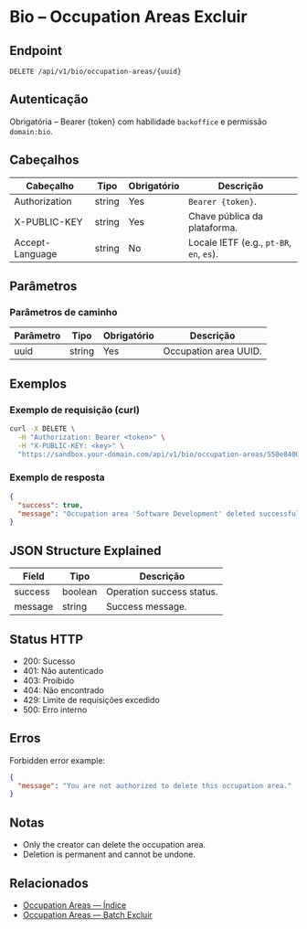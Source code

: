# Bio – Occupation Areas Excluir

## Endpoint

```
DELETE /api/v1/bio/occupation-areas/{uuid}
```

## Autenticação

Obrigatória – Bearer {token} com habilidade `backoffice` e permissão `domain:bio`.

## Cabeçalhos

| Cabeçalho           | Tipo   | Obrigatório | Descrição |
| ---------------- | ------ | -------- | ----------- |
| Authorization    | string | Yes      | `Bearer {token}`. |
| X-PUBLIC-KEY     | string | Yes      | Chave pública da plataforma. |
| Accept-Language  | string | No       | Locale IETF (e.g., `pt-BR`, `en`, `es`). |

## Parâmetros

### Parâmetros de caminho

| Parâmetro | Tipo   | Obrigatório | Descrição |
| --------- | ------ | -------- | ----------- |
| uuid      | string | Yes      | Occupation area UUID. |

## Exemplos

### Exemplo de requisição (curl)

```bash
curl -X DELETE \
  -H "Authorization: Bearer <token>" \
  -H "X-PUBLIC-KEY: <key>" \
  "https://sandbox.your-domain.com/api/v1/bio/occupation-areas/550e8400-e29b-41d4-a716-446655440000"
```

### Exemplo de resposta

```json
{
  "success": true,
  "message": "Occupation area 'Software Development' deleted successfully."
}
```

## JSON Structure Explained

| Field   | Tipo    | Descrição |
| ------- | ------- | ----------- |
| success | boolean | Operation success status. |
| message | string  | Success message. |

## Status HTTP

- 200: Sucesso
- 401: Não autenticado
- 403: Proibido
- 404: Não encontrado
- 429: Limite de requisições excedido
- 500: Erro interno

## Erros

Forbidden error example:

```json
{
  "message": "You are not authorized to delete this occupation area."
}
```

## Notas

- Only the creator can delete the occupation area.
- Deletion is permanent and cannot be undone.

## Relacionados

- [Occupation Areas — Índice](OccupationAreaÍndice.md)
- [Occupation Areas — Batch Excluir](OccupationAreaBatchExcluir.md)
